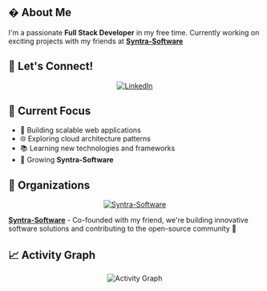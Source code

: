 


## � About Me

I'm a passionate **Full Stack Developer** in my free time. Currently working on exciting projects with my friends at **[Syntra-Software](https://github.com/Syntra-Software)**

## 🤝 Let's Connect!

<div align="center">
  <a href="https://www.linkedin.com/in/tomasz-c-6388b7247/">
    <img src="https://img.shields.io/badge/-LinkedIn-0077B5?style=for-the-badge&logo=linkedin&logoColor=white" alt="LinkedIn"/>
  </a></div>

## 🎯 Current Focus

- 🔨 Building scalable web applications
- 🌐 Exploring cloud architecture patterns
- 📚 Learning new technologies and frameworks
- 🚀 Growing **Syntra-Software**

## 🏢 Organizations

<div align="center">
  <a href="https://github.com/Syntra-Software">
    <img src="https://img.shields.io/badge/Syntra--Software-Co--founder-blue?style=for-the-badge&logo=github&logoColor=white" alt="Syntra-Software"/>
  </a>
</div>

**[Syntra-Software](https://github.com/Syntra-Software)** - Co-founded with my friend, we're building innovative software solutions and contributing to the open-source community 🚀

## 📈 Activity Graph

<div align="center">
  <img src="https://github-readme-activity-graph.vercel.app/graph?username=x44ibn7&theme=react-dark&bg_color=0d1117&hide_border=true&point=A9FEF7&line=A9FEF7&color=c9d1d9" alt="Activity Graph"/>
</div>
